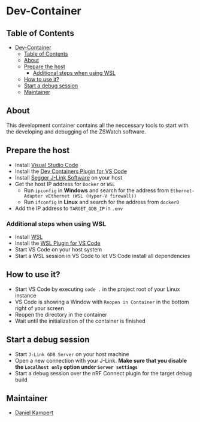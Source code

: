 # Dev-Container

## Table of Contents

- [Dev-Container](#dev-container)
  - [Table of Contents](#table-of-contents)
  - [About](#about)
  - [Prepare the host](#prepare-the-host)
    - [Additional steps when using WSL](#additional-steps-when-using-wsl)
  - [How to use it?](#how-to-use-it)
  - [Start a debug session](#start-a-debug-session)
  - [Maintainer](#maintainer)

## About

This development container contains all the neccessary tools to start with the developing and debugging of the ZSWatch software.

## Prepare the host

- Install [Visual Studio Code](https://code.visualstudio.com/)
- Install the [Dev Containers Plugin for VS Code](https://marketplace.visualstudio.com/items?itemName=ms-vscode-remote.remote-containers)
- Install [Segger J-Link Software](https://www.segger.com/downloads/jlink/) on your host
- Get the host IP address for `Docker` or `WSL`
  - Run `ipconfig` in **Windows** and search for the address from `Ethernet-Adapter vEthernet (WSL (Hyper-V firewall))`
  - Run `ifconfig` in **Linux** and search for the address from `docker0`
- Add the IP address to `TARGET_GDB_IP` in `.env`

### Additional steps when using WSL

- Install [WSL](https://learn.microsoft.com/en-us/windows/wsl/install)
- Install the [WSL Plugin for VS Code](https://marketplace.visualstudio.com/items?itemName=ms-vscode-remote.remote-wsl)
- Start VS Code on your host system
- Start a WSL session in VS Code to let VS Code install all dependencies

## How to use it?

- Start VS Code by executing `code .` in the project root of your Linux instance
- VS Code is showing a Window with `Reopen in Container` in the bottom right of your screen
- Reopen the directory in the container
- Wait until the initialization of the container is finished

## Start a debug session

- Start `J-Link GDB Server` on your host machine
- Open a new connection with your J-Link. **Make sure that you disable the `Localhost only` option under `Server settings`**
- Start a debug session over the nRF Connect plugin for the target debug build

## Maintainer

- [Daniel Kampert](mailto:daniel.kameprt@kampis-elektroecke.de)
